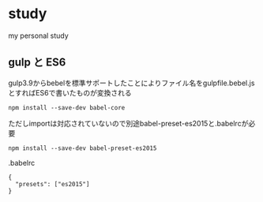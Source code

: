 # study
my personal study

## gulp と ES6

gulp3.9からbebelを標準サポートしたことによりファイル名をgulpfile.bebel.jsとすればES6で書いたものが変換される

    npm install --save-dev babel-core

ただしimportは対応されていないので別途babel-preset-es2015と.babelrcが必要

    npm install --save-dev babel-preset-es2015

.babelrc

    {
      "presets": ["es2015"]
    }
